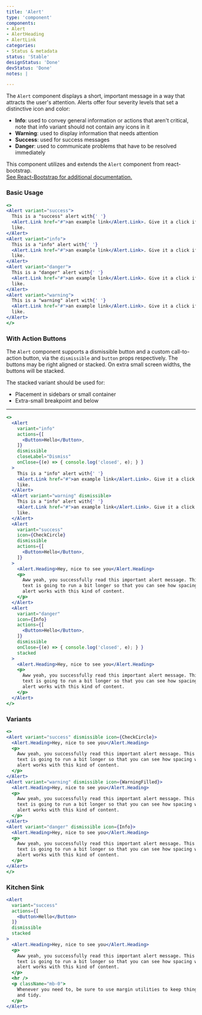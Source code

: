 ```yaml
---
title: 'Alert'
type: 'component'
components:
- Alert
- AlertHeading
- AlertLink
categories:
- Status & metadata
status: 'Stable'
designStatus: 'Done'
devStatus: 'Done'
notes: |

---
```


The `Alert` component displays a short, important message in a way that attracts the user's attention.
Alerts offer four severity levels that set a distinctive icon and color:
- **Info**: used to convey general information or actions that aren't critical, note that info variant should not contain any icons in it
- **Warning**: used to display information that needs attention
- **Success**: used for success messages
- **Danger**: used to communicate problems that have to be resolved immediately

This component utilizes and extends the `Alert` component from react-bootstrap.<br/> <a href="https://react-bootstrap.github.io/components/alerts/" target="_blank" rel="noopener noreferrer"> See React-Bootstrap for additional documentation.</a>

### Basic Usage

```jsx live
<>
<Alert variant="success">
  This is a "success" alert with{' '}
  <Alert.Link href="#">an example link</Alert.Link>. Give it a click if you
  like.
</Alert>
<Alert variant="info">
  This is a "info" alert with{' '}
  <Alert.Link href="#">an example link</Alert.Link>. Give it a click if you
  like.
</Alert>
<Alert variant="danger">
  This is a "danger" alert with{' '}
  <Alert.Link href="#">an example link</Alert.Link>. Give it a click if you
  like.
</Alert>
<Alert variant="warning">
  This is a "warning" alert with{' '}
  <Alert.Link href="#">an example link</Alert.Link>. Give it a click if you
  like.
</Alert>
</>
```

### With Action Buttons
The ``Alert`` component supports a dismissible button and a custom call-to-action button, via the ``dismissible`` and ``button`` props respectively. The buttons may be right aligned or stacked. On extra small screen widths, the buttons will be stacked.

The stacked variant should be used for:
- Placement in sidebars or small container
- Extra-small breakpoint and below
---

```jsx live
<>
  <Alert
    variant="info"
    actions={[
      <Button>Hello</Button>,
    ]}
    dismissible
    closeLabel="Dismiss"
    onClose={(e) => { console.log('closed', e); } }
  >
    This is a "info" alert with{' '}
    <Alert.Link href="#">an example link</Alert.Link>. Give it a click if you
    like.
  </Alert>
  <Alert variant="warning" dismissible>
    This is a "info" alert with{' '}
    <Alert.Link href="#">an example link</Alert.Link>. Give it a click if you
    like.
  </Alert>
  <Alert
    variant="success"
    icon={CheckCircle}
    dismissible
    actions={[
      <Button>Hello</Button>,
    ]}
  >
    <Alert.Heading>Hey, nice to see you</Alert.Heading>
    <p>
      Aww yeah, you successfully read this important alert message. This example
      text is going to run a bit longer so that you can see how spacing within an
      alert works with this kind of content.
    </p>
  </Alert>
  <Alert
    variant="danger"
    icon={Info}
    actions={[
      <Button>Hello</Button>,
    ]}
    dismissible
    onClose={(e) => { console.log('closed', e); } }
    stacked
  >
    <Alert.Heading>Hey, nice to see you</Alert.Heading>
    <p>
      Aww yeah, you successfully read this important alert message. This example
      text is going to run a bit longer so that you can see how spacing within an
      alert works with this kind of content.
    </p>
  </Alert>
</>
```

### Variants

```jsx live
<>
<Alert variant="success" dismissible icon={CheckCircle}>
  <Alert.Heading>Hey, nice to see you</Alert.Heading>
  <p>
    Aww yeah, you successfully read this important alert message. This example
    text is going to run a bit longer so that you can see how spacing within an
    alert works with this kind of content.
  </p>
</Alert>
<Alert variant="warning" dismissible icon={WarningFilled}>
  <Alert.Heading>Hey, nice to see you</Alert.Heading>
  <p>
    Aww yeah, you successfully read this important alert message. This example
    text is going to run a bit longer so that you can see how spacing within an
    alert works with this kind of content.
  </p>
</Alert>
<Alert variant="danger" dismissible icon={Info}>
  <Alert.Heading>Hey, nice to see you</Alert.Heading>
  <p>
    Aww yeah, you successfully read this important alert message. This example
    text is going to run a bit longer so that you can see how spacing within an
    alert works with this kind of content.
  </p>
</Alert>
</>
```

### Kitchen Sink

```jsx live
<Alert
  variant="success"
  actions={[
    <Button>Hello</Button>
  ]}
  dismissible
  stacked
>
  <Alert.Heading>Hey, nice to see you</Alert.Heading>
  <p>
    Aww yeah, you successfully read this important alert message. This example
    text is going to run a bit longer so that you can see how spacing within an
    alert works with this kind of content.
  </p>
  <hr />
  <p className="mb-0">
    Whenever you need to, be sure to use margin utilities to keep things nice
    and tidy.
  </p>
</Alert>
```
